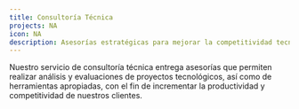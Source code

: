```yaml
---
title: Consultoría Técnica
projects: NA
icon: NA
description: Asesorías estratégicas para mejorar la competitividad tecnológica de tu empresa.
---
```


Nuestro servicio de consultoría técnica entrega asesorías que permiten realizar análisis y evaluaciones de proyectos tecnológicos, así como de herramientas apropiadas, con el fin de incrementar la productividad y competitividad de nuestros clientes.